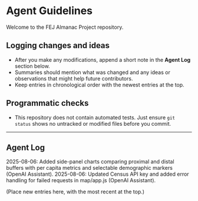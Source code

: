 # Agent Guidelines

Welcome to the FEJ Almanac Project repository.

## Logging changes and ideas

- After you make any modifications, append a short note in the **Agent Log** section below.
- Summaries should mention what was changed and any ideas or observations that might help future contributors.
- Keep entries in chronological order with the newest entries at the top.

## Programmatic checks

- This repository does not contain automated tests. Just ensure `git status` shows no untracked or modified files before you commit.

---

## Agent Log

2025-08-06: Added side-panel charts comparing proximal and distal buffers with per capita metrics and selectable demographic markers (OpenAI Assistant).
2025-08-06: Updated Census API key and added error handling for failed requests in map/app.js (OpenAI Assistant).

(Place new entries here, with the most recent at the top.)
